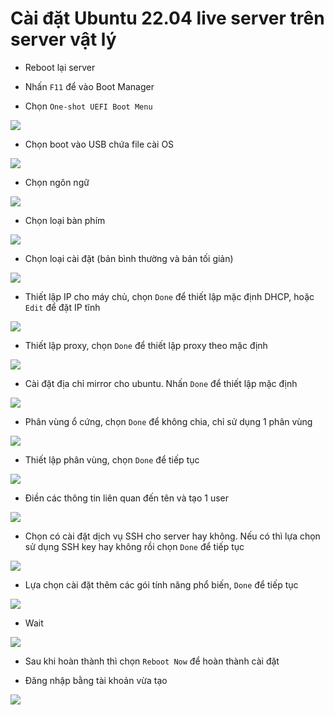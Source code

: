 # Cài đặt Ubuntu 22.04 live server trên server vật lý

- Reboot lại server

- Nhấn ```F11``` để vào Boot Manager

- Chọn ```One-shot UEFI Boot Menu```

![](./images/U_20_step_1.png)

- Chọn boot vào USB chứa file cài OS

![](./images/U_20_step_2.png)

- Chọn ngôn ngữ 

![](./images/U_20_step_3.png)

- Chọn loại bàn phím

![](./images/U_20_step_4.png)

- Chọn loại cài đặt (bản bình thường và bản tối giản)

![](./images/U_20_step_5.png)

- Thiết lập IP cho máy chủ, chọn ```Done``` để thiết lập mặc định DHCP, hoặc ```Edit``` để đặt IP tĩnh

![](./images/U_20_step_6.png)

- Thiết lập proxy, chọn ```Done``` để thiết lập proxy theo mặc định

![](./images/U_20_step_7.png)

- Cài đặt địa chỉ mirror cho ubuntu. Nhấn ```Done``` để thiết lập mặc định

![](./images/U_20_step_8.png)

- Phân vùng ổ cứng, chọn ```Done``` để không chia, chỉ sử dụng 1 phân vùng

![](./images/U_20_step_9.png)

- Thiết lập phân vùng, chọn ```Done``` để tiếp tục

![](./images/U_20_step_10.png)

- Điền các thông tin liên quan đến tên và tạo 1 user

![](./images/U_20_step_11.png)

- Chọn có cài đặt dịch vụ SSH cho server hay không. Nếu có thì lựa chọn sử dụng SSH key hay không rồi chọn ```Done``` để tiếp tục

![](./images/U_20_step_12.png)

- Lựa chọn cài đặt thêm các gói tính năng phổ biến, ```Done``` để tiếp tục

![](./images/U_20_step_13.png)

- Wait

![](./images/U_20_step_14.png)

- Sau khi hoàn thành thì chọn ```Reboot Now``` để hoàn thành cài đặt

- Đăng nhập bằng tài khoản vừa tạo

![](./images/U_20_step_15.png)